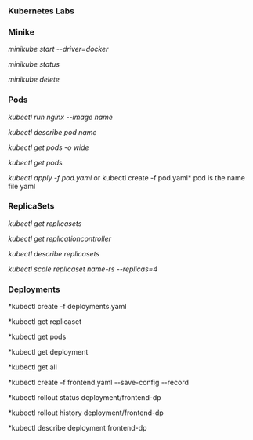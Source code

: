### Kubernetes Labs

### Minike

*minikube start --driver=docker*

*minikube status*

*minikube delete*


### Pods

*kubectl  run nginx --image name*

*kubectl describe pod name*

*kubectl get pods -o wide*

*kubectl get pods*

*kubectl apply -f pod.yaml* or kubectl create -f pod.yaml* pod is the name file yaml

### ReplicaSets

*kubectl get replicasets*

*kubectl get replicationcontroller*

*kubectl describe replicasets*

*kubectl scale replicaset name-rs --replicas=4*

### Deployments

*kubectl create -f deployments.yaml

*kubectl get replicaset

*kubectl get pods

*kubectl get deployment

*kubectl get all

*kubectl create -f frontend.yaml --save-config --record

*kubectl rollout status deployment/frontend-dp

*kubectl rollout history deployment/frontend-dp

*kubectl describe deployment frontend-dp
